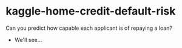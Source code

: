 # kaggle-home-credit-default-risk
Can you predict how capable each applicant is of repaying a loan?
- We'll see...
